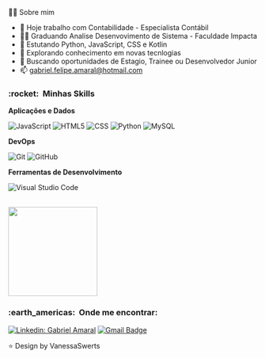 🙇‍♂️  Sobre mim

- 💼 Hoje trabalho com Contabilidade - Especialista Contábil
- 👨‍🎓 Graduando Analise Desenvovimento de Sistema - Faculdade Impacta
- 🌱 Estutando Python, JavaScript, CSS e Kotlin
- 🤔 Explorando conhecimento em novas tecnlogias
- 👀 Buscando oportunidades de Estagio, Trainee ou Desenvolvedor Junior 
- 📫 gabriel.felipe.amaral@hotmail.com


<h3> :rocket: &nbsp;Minhas Skills </h3>

**Aplicações e Dados**

  ![JavaScript](https://img.shields.io/badge/-JavaScript-333333?style=flat&logo=javascript)
  ![HTML5](https://img.shields.io/badge/-HTML5-333333?style=flat&logo=HTML5)
  ![CSS](https://img.shields.io/badge/-CSS-333333?style=flat&logo=CSS3&logoColor=1572B6)
  ![Python](https://img.shields.io/badge/-python-333333?style=flat&logo=python)
  ![MySQL](https://img.shields.io/badge/-MySQL-333333?style=flat&logo=mysql)
  
  **DevOps**

  ![Git](https://img.shields.io/badge/-Git-333333?style=flat&logo=git)
  ![GitHub](https://img.shields.io/badge/-GitHub-333333?style=flat&logo=github)

**Ferramentas de Desenvolvimento**

  ![Visual Studio Code](https://img.shields.io/badge/-Visual%20Studio%20Code-333333?style=flat&logo=visual-studio-code&logoColor=007ACC)


<br/>

<a href="https://github.com/GabriAmaral">
  <img height="180em" src="https://github-readme-stats.vercel.app/api?username=GabriAmaral&theme=dracula&show_icons=true" />
</a>

<br/>

<h3> :earth_americas: &nbsp;Onde me encontrar: </h3> 

[![Linkedin: Gabriel Amaral](https://img.shields.io/badge/-gabrielfamaral-blue?style=flat-square&logo=Linkedin&logoColor=white&link=https://www.linkedin.com/in/gabrielf-amaral)](https://www.linkedin.com/in/gabrielf-amaral)
[![Gmail Badge](https://img.shields.io/badge/-gabriel.felipe.amaral@hotmail.com-006bed?style=flat-square&logo=Gmail&logoColor=white&link=mailto:gabriel.felipe.amaral@hotmail.com)](mailto:gabriel.felipe.amaral@hotmail.com)


⭐ Design by VanessaSwerts
